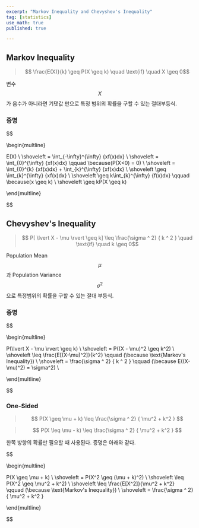 ```yaml
---
excerpt: "Markov Inequality and Chevyshev's Inequality"
tag: [statistics]
use_math: true
published: true

---
```



## Markov Inequality

> $$ \frac{E(X)}{k} \geq P(X \geq k) \quad \text{if} \quad X \geq 0$$

변수 $$X$$ 가 음수가 아니라면 기댓값 만으로 특정 범위의 확률을 구할 수 있는 절대부등식.

### 증명 

$$

\begin{multline}

E(X) \\ \shoveleft
= \int_{-\infty}^{\infty} {xf(x)dx}  \\ \shoveleft
= \int_{0}^{\infty} {xf(x)dx}    \qquad \because(P(X<0) = 0) \\ \shoveleft
= \int_{0}^{k} {xf(x)dx} + \int_{k}^{\infty} {xf(x)dx}  \\ \shoveleft
\geq \int_{k}^{\infty} {xf(x)dx} \\ \shoveleft
\geq k\int_{k}^{\infty} {f(x)dx} \qquad \because(x \geq k) \\ \shoveleft
\geq kP(X \geq k)

\end{multline}

$$


## Chevyshev's Inequality

> $$
P[ \lvert X - \mu \rvert \geq k] \leq \frac{\sigma ^ 2} { k ^ 2 }
\quad \text{if} \quad k \geq 0$$

 Population Mean $$\mu$$ 과 Population Variance $$\sigma ^ 2$$ 으로 특정범위의 확률을 구할 수 있는 절대 부등식.


### 증명

$$

\begin{multline}

P(\lvert X - \mu \rvert \geq k) \\ \shoveleft
= P((X - \mu)^2 \geq k^2)       \\ \shoveleft
\leq \frac{E[(X-\mu)^2]}{k^2}   \qquad (\because \text{Markov's Inequality}) \\ \shoveleft
= \frac{\sigma ^ 2} { k ^ 2 }   \qquad (\because E((X-\mu)^2) = \sigma^2) \\ 


\end{multline}

$$

### One-Sided

> $$ P(X \geq \mu + k)  \leq \frac{\sigma ^ 2} { \mu^2 + k^2 } $$

> $$ P(X \leq \mu - k)  \leq \frac{\sigma ^ 2} { \mu^2 + k^2 } $$

한쪽 방향의 확률만 필요할 때 사용된다. 증명은 아래와 같다.

$$

\begin{multline}

P(X \geq \mu + k) \\ \shoveleft
= P(X^2 \geq (\mu + k)^2)    \\ \shoveleft
\leq P(X^2 \geq \mu^2 + k^2) \\ \shoveleft
\leq \frac{E[X^2]}{\mu^2 + k^2}   \qquad (\because \text{Markov's Inequality}) \\ \shoveleft
= \frac{\sigma ^ 2} { \mu^2 + k^2 }


\end{multline}

$$
